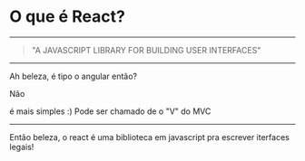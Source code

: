 # O que é React?

------

<blockquote class="blockquote--wide">
  <p>"A JAVASCRIPT LIBRARY FOR BUILDING USER INTERFACES"</p>
</blockquote>

------

Ah beleza, é tipo o angular então?

Não<!-- .element class="fragment highlight-red" -->

é mais simples :)<!-- .element class="fragment" -->
Pode ser chamado de o "V" do MVC<!-- .element class="fragment" -->

------

Então beleza, o react é uma biblioteca em javascript pra escrever iterfaces legais!




